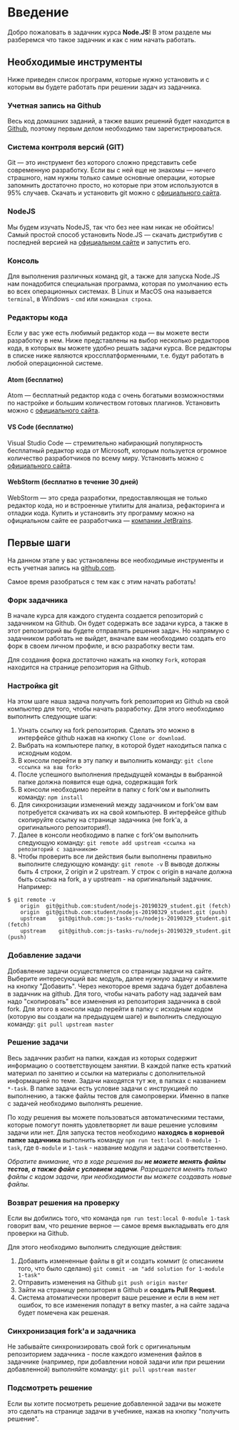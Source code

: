 # Введение

Добро пожаловать в задачник курса **Node.JS**!
В этом разделе мы разберемся что такое задачник и как с ним начать работать.

## Необходимые инструменты

Ниже приведен список программ, которые нужно установить и с которым вы будете работать при решении 
задач из задачника.

### Учетная запись на Github

Весь код домашних заданий, а также ваших решений будет находится в [Github](https://github.com/), 
поэтому первым делом необходимо там зарегистрироваться.

### Система контроля версий (GIT)

Git — это инструмент без которого сложно представить себе современную разработку. Если вы с ней еще 
не знакомы — ничего страшного, нам нужны только самые основные операции, которые запомнить 
достаточно просто, но которые при этом используются в 95% случаев.
Скачать и установить git можно с [официального сайта](https://git-scm.com/downloads).

### NodeJS

Мы будем изучать NodeJS, так что без нее нам никак не обойтись!
Самый простой способ установить Node.JS — скачать дистрибутив с последней версией на 
[официальном сайте](https://nodejs.org/en/download/) и запустить его.

### Консоль

Для выполнения различных команд git, а также для запуска Node.JS нам понадобится специальная 
программа, которая по умолчанию есть во всех операционных системах. В Linux и MacOS она называется 
`terminal`, в Windows - `cmd` или `командная строка`.

### Редакторы кода

Если у вас уже есть любимый редактор кода — вы можете вести разработку в нем. Ниже представлены на 
выбор несколько редакторов кода, в которых вы можете удобно решать задачи курса. Все редакторы в 
списке ниже являются кроссплатформенными, т.е. будут работать в любой операционной системе.

#### Atom (бесплатно)

Atom — бесплатный редактор кода с очень богатыми возможностями по настройке и большим количеством 
готовых плагинов. Установить можно с [официального сайта](https://atom.io/).

#### VS Code (бесплатно)

Visual Studio Code — стремительно набирающий популярность бесплатный редактор кода от Microsoft, 
которым пользуется огромное количество разработчиков по всему миру. Установить можно с 
[официального сайта](https://code.visualstudio.com/).  

#### WebStorm (бесплатно в течение 30 дней)

WebStorm — это среда разработки, предоставляющая не только редактор кода, но и встроенные утилиты 
для анализа, рефакторинга и отладки кода. Купить и установить эту программу можно на официальном 
сайте ее разработчика — [компании JetBrains](https://www.jetbrains.com/webstorm/).

## Первые шаги

На данном этапе у вас установлены все необходимые инструменты и есть учетная запись на 
[github.com](https://github.com). 

Самое время разобраться с тем как с этим начать работать!

### Форк задачника

В начале курса для каждого студента создается репозиторий с задачником на Github. Он будет содержать
все задачи курса, а также в этот репозиторий вы будете отправлять решения задач. Но напрямую с 
задачником работать не выйдет, вначале вам необходимо создать его форк в своем личном профиле, и всю
разработку вести там. 

Для создания форка достаточно нажать на кнопку `Fork`, которая находится на странице репозитория на 
Github. 

### Настройка git

На этом шаге наша задача получить fork репозитория из Github на свой компьютер для того, чтобы 
начать разработку. Для этого необходимо выполнить следующие шаги:

1. Узнать ссылку на fork репозитория. Сделать это можно в интерфейсе github нажав на кнопку 
`Clone or download`.  
2. Выбрать на компьютере папку, в которой будет находиться папка с исходным кодом.
3. В консоли перейти в эту папку и выполнить команду:
```git clone <ссылка на ваш fork>```
4. После успешного выполнения предыдущей команды в выбранной папке должна появится еще одна, 
содержащая fork
5. В консоли необходимо перейти в папку с fork'ом и выполнить команду:
```npm install```
6. Для синхронизации изменений между задачником и fork'ом вам потребуется скачивать их на свой 
компьютер. В интерфейсе github скопируйте ссылку на странице задачника (не fork'a, а оригинального 
репозитория!).
7. Далее в консоли необходимо в папке с fork'ом выполнить следующую команду:
```git remote add upstream <ссылка на репозиторий с задачником>```
8. Чтобы проверить все ли действия были выполнены правильно выполните следующую команду:
```git remote -v```
В выводе должны быть 4 строки, 2 origin и 2 upstream. У строк с origin в начале должна быть ссылка 
на fork, а у upstream - на оригинальный задачник. Например:
```
$ git remote -v
    origin	git@github.com:student/nodejs-20190329_student.git (fetch)
    origin	git@github.com:student/nodejs-20190329_student.git (push)
    upstream	git@github.com:js-tasks-ru/nodejs-20190329_student.git (fetch)
    upstream	git@github.com:js-tasks-ru/nodejs-20190329_student.git (push)
```


### Добавление задачи

Добавление задачи осуществляется со страницы задачи на сайте. Выберите интересующий вас модуль, 
далее нужную задачу и нажмите на кнопку "Добавить". Через некоторое время задача будет добавлена в 
задачник на github. Для того, чтобы начать работу над задачей вам надо "скопировать" все изменения 
из репозитория задачника в свой fork. Для этого в консоли надо перейти в папку с исходным кодом 
(которую вы создали на предыдущем шаге) и выполнить следующую команду:
```git pull upstream master```

### Решение задачи

Весь задачник разбит на папки, каждая из которых содержит информацию о соответствующем занятии. В 
каждой папке есть краткий материал по занятию и ссылки на материалы с дополнительной информацией по 
теме. Задачи находятся тут же, в папках с названием `*-task`. В папке задачи есть условие задачи с 
инструкцией по выполнению, а также файлы тестов для самопроверки. Именно в папке с задачей 
необходимо выполнять решение.

По ходу решения вы можете пользоваться автоматическими тестами, которые помогут понять удовлетворяет
ли ваше решение условиям задачи или нет. Для запуска тестов необходимо **находясь в корневой папке 
задачника** выполнить команду `npm run test:local 0-module 1-task`, где `0-module` и `1-task` - 
название модуля и задачи соответственно.

*Обратите внимание, что в ходе решения вы **не можете менять файлы тестов, а также файл с условием 
задачи**. Разрешается менять только файлы с кодом задачи, при необходимости вы можете создавать 
новые файлы.*

### Возврат решения на проверку

Если вы добились того, что команда `npm run test:local 0-module 1-task` говорит вам, что решение 
верное — самое время выкладывать его для проверки на Github.

Для этого необходимо выполнить следующие действия:

1. Добавить измененные файлы в git и создать коммит (с описанием того, что было сделано)
```git commit -am "add solution for 1-module 1-task"```
2. Отправить изменения на Github
```git push origin master```
3. Зайти на страницу репозитория в Github и **создать Pull Request**.
4. Система атоматически проверит ваше решение и если в нем нет ошибок, то все изменения попадут в 
ветку master, а на сайте задача будет помечена как решеная.

### Синхронизация fork'а и задачника

Не забывайте синхронизировать свой fork с оригинальным репозиторием задачника - после каждого 
изменения файлов в задачнике (например, при добавлении новой задачи или при решении добавленной) 
выполняйте команду:
```git pull upstream master```

### Подсмотреть решение

Если вы хотите посмотреть решение добавленной задачи вы можете это сделать на странице задачи в 
учебнике, нажав на кнопку "получить решение". 
